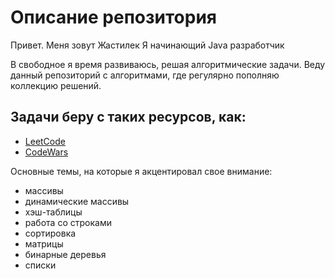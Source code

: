 # Описание репозитория

Привет. Меня зовут Жастилек
Я начинающий Java разработчик

В свободное я время развиваюсь, решая алгоритмические задачи. Веду данный репозиторий с алгоритмами, где регулярно пополняю коллекцию решений.

## Задачи беру с таких ресурсов, как:
* [LeetCode](https://leetcode.com)
* [CodeWars](https://www.codewars.com)

Основные темы, на которые я акцентировал свое внимание:
* массивы
* динамические массивы
* хэш-таблицы
* работа со строками
* сортировка
* матрицы
* бинарные деревья
* списки
